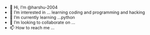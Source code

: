 - 👋 Hi, I’m @harshu-2004
- 👀 I’m interested in ... learning coding and programming and hacking
- 🌱 I’m currently learning ...python
- 💞️ I’m looking to collaborate on ...
- 📫 How to reach me ...

<!---
harshu-2004/harshu-2004 is a ✨ special ✨ repository because its `README.md` (this file) appears on your GitHub profile.
You can click the Preview link to take a look at your changes.
--->

